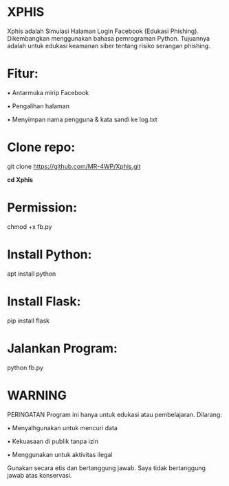 # XPHIS
Xphis adalah Simulasi Halaman Login Facebook (Edukasi Phishing). Dikembangkan menggunakan bahasa pemrograman Python. Tujuannya adalah untuk edukasi keamanan siber tentang risiko serangan phishing.

# Fitur:

•  Antarmuka mirip Facebook

•  Pengalihan halaman 

•  Menyimpan nama pengguna & kata sandi ke log.txt


# Clone repo:

git clone https://github.com/MR-4WP/Xphis.git

__cd Xphis__

# Permission:

chmod +x fb.py

# Install Python:

apt install python

# Install Flask:

pip install flask

# Jalankan Program:

python fb.py

# WARNING 
PERINGATAN
Program ini hanya untuk edukasi atau pembelajaran. Dilarang:

•  Menyalhgunakan untuk mencuri data

•  Kekuasaan di publik tanpa izin

•  Menggunakan untuk aktivitas ilegal

Gunakan secara etis dan bertanggung jawab.
Saya tidak bertanggung jawab atas konservasi.
